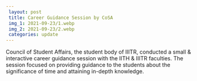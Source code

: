 ```yaml
---
 layout: post	
 title: Career Guidance Session by CoSA
 img_1: 2021-09-23/1.webp
 img_2: 2021-09-23/2.webp
 categories: update
---
```


Council of Student Affairs, the student body of IIITR, conducted a small & interactive career guidance session with the IITH & IIITR faculties. The session focused on providing guidance to the students about the significance of time and attaining in-depth knowledge.